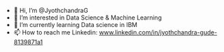 - 👋 Hi, I’m @JyothchandraG
- 👀 I’m interested in Data Science & Machine Learning
- 🌱 I’m currently learning Data science in IBM
- 📫 How to reach me Linkedin: www.linkedin.com/in/jyothchandra-gude-8139871a1

<!---
JyothchandraG/JyothchandraG is a ✨ special ✨ repository because its `README.md` (this file) appears on your GitHub profile.
You can click the Preview link to take a look at your changes.
--->
